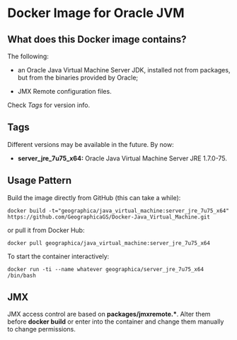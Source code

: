 Docker Image for Oracle JVM 
===========================

What does this Docker image contains?
-------------------------------------
The following:

- an Oracle Java Virtual Machine Server JDK, installed not from packages, but from the binaries provided by Oracle;

- JMX Remote configuration files.

Check _Tags_ for version info.


Tags
----
Different versions may be available in the future. By now:

- __server_jre_7u75_x64:__ Oracle Java Virtual Machine Server JRE 1.7.0-75.

Usage Pattern
-------------
Build the image directly from GitHub (this can take a while):

```Shell
docker build -t="geographica/java_virtual_machine:server_jre_7u75_x64" https://github.com/GeographicaGS/Docker-Java_Virtual_Machine.git
```

or pull it from Docker Hub:

```Shell
docker pull geographica/java_virtual_machine:server_jre_7u75_x64
```

To start the container interactively:

```Shell
docker run -ti --name whatever geographica/server_jre_7u75_x64 /bin/bash
```

JMX
---
JMX access control are based on __packages/jmxremote.*__. Alter them before __docker build__ or enter into the container and change them manually to change permissions.
